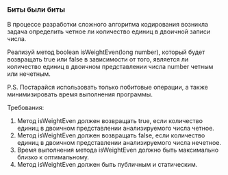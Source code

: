 
### Биты были биты

В процессе разработки сложного алгоритма кодирования возникла задача определить четное ли количество
единиц в двоичной записи числа.

Реализуй метод boolean isWeightEven(long number), который будет возвращать true или false в зависимости от того,
является ли количество единиц в двоичном представлении числа number четным или нечетным.

P.S. Постарайся использовать только побитовые операции, а также минимизировать время выполнения программы.


Требования:
1.	Метод isWeightEven должен возвращать true, если количество единиц в двоичном представлении анализируемого числа четное.
2.	Метод isWeightEven должен возвращать false, если количество единиц в двоичном представлении анализируемого числа нечетное.
3.	Время выполнения метода isWeightEven должно быть максимально близко к оптимальному.
4.	Метод isWeightEven должен быть публичным и статическим.


